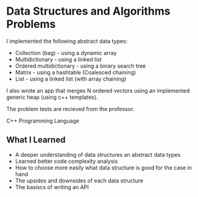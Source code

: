 # Data Structures and Algorithms Problems
I implemented the following abstract data types:
* Collection (bag) - using a dynamic array
* Multidictionary - using a linked list
* Ordered multidictionary - using a binary search tree
* Matrix - using a hashtable (Coalesced chaining)
* List - using a linked list (with array chaining)

I also wrote an app that merges N ordered vectors using an implemented generic heap (using c++ templates).

The problem tests are recieved from the professor.

C++ Programming Language

## What I Learned
* A deeper understanding of data structures an abstract data types
* Learned better code complexity analysis
* How to choose more easily what data structure is good for the case in hand
* The upsides and downsides of each data structure
* The basiscs of writing an API
